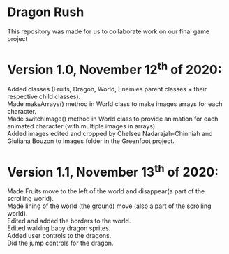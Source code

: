 # Dragon Rush
<p>This repository was made for us to collaborate work on our final game project</p>

<h1> 
    <b>Version 1.0, November 12<sup>th</sup> of 2020:</b>
</h1>

<p>
    Added classes (Fruits, Dragon, World, Enemies parent classes + their respective child classes).<br> 
    Made makeArrays() method in World class to make images arrays for each character.<br>
    Made switchImage() method in World class to provide animation for each animated character (with multiple images in arrays).<br>
    Added images edited and cropped by Chelsea Nadarajah-Chinniah and Giuliana Bouzon to images folder in the Greenfoot project.
</p>

<h1> 
    <b>Version 1.1, November 13<sup>th</sup> of 2020:</b>
</h1>

<p>
	Made Fruits move to the left of the world and disappear(a part of the scrolling world). <br>
	Made lining of the world (the ground) move (also a part of the scrolling world).<br>
	Edited and added the borders to the world.<br> 
	Edited walking baby dragon sprites. <br>
	Added user controls to the dragons. <br>
	Did the jump controls for the dragon. 
</p>

